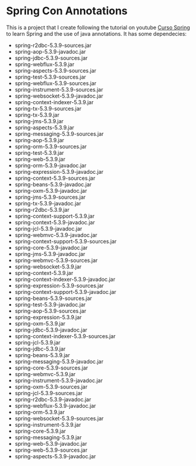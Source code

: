 # Spring Con Annotations

This is a project that I create following the tutorial on youtube [Curso Spring][def] to learn Spring and the use of java annotations.
It has some dependecies:

- spring-r2dbc-5.3.9-sources.jar
- spring-aop-5.3.9-javadoc.jar
- spring-jdbc-5.3.9-sources.jar
- spring-webflux-5.3.9.jar
- spring-aspects-5.3.9-sources.jar
- spring-test-5.3.9-sources.jar
- spring-webflux-5.3.9-sources.jar
- spring-instrument-5.3.9-sources.jar
- spring-websocket-5.3.9-javadoc.jar
- spring-context-indexer-5.3.9.jar
- spring-tx-5.3.9-sources.jar
- spring-tx-5.3.9.jar
- spring-jms-5.3.9.jar
- spring-aspects-5.3.9.jar
- spring-messaging-5.3.9-sources.jar
- spring-aop-5.3.9.jar
- spring-orm-5.3.9-sources.jar
- spring-test-5.3.9.jar
- spring-web-5.3.9.jar
- spring-orm-5.3.9-javadoc.jar
- spring-expression-5.3.9-javadoc.jar
- spring-context-5.3.9-sources.jar
- spring-beans-5.3.9-javadoc.jar
- spring-oxm-5.3.9-javadoc.jar
- spring-jms-5.3.9-sources.jar
- spring-tx-5.3.9-javadoc.jar
- spring-r2dbc-5.3.9.jar
- spring-context-support-5.3.9.jar
- spring-context-5.3.9-javadoc.jar
- spring-jcl-5.3.9-javadoc.jar
- spring-webmvc-5.3.9-javadoc.jar
- spring-context-support-5.3.9-sources.jar
- spring-core-5.3.9-javadoc.jar
- spring-jms-5.3.9-javadoc.jar
- spring-webmvc-5.3.9-sources.jar
- spring-websocket-5.3.9.jar
- spring-context-5.3.9.jar
- spring-context-indexer-5.3.9-javadoc.jar
- spring-expression-5.3.9-sources.jar
- spring-context-support-5.3.9-javadoc.jar
- spring-beans-5.3.9-sources.jar
- spring-test-5.3.9-javadoc.jar
- spring-aop-5.3.9-sources.jar
- spring-expression-5.3.9.jar
- spring-oxm-5.3.9.jar
- spring-jdbc-5.3.9-javadoc.jar
- spring-context-indexer-5.3.9-sources.jar
- spring-jcl-5.3.9.jar
- spring-jdbc-5.3.9.jar
- spring-beans-5.3.9.jar
- spring-messaging-5.3.9-javadoc.jar
- spring-core-5.3.9-sources.jar
- spring-webmvc-5.3.9.jar
- spring-instrument-5.3.9-javadoc.jar
- spring-oxm-5.3.9-sources.jar
- spring-jcl-5.3.9-sources.jar
- spring-r2dbc-5.3.9-javadoc.jar
- spring-webflux-5.3.9-javadoc.jar
- spring-orm-5.3.9.jar
- spring-websocket-5.3.9-sources.jar
- spring-instrument-5.3.9.jar
- spring-core-5.3.9.jar
- spring-messaging-5.3.9.jar
- spring-web-5.3.9-javadoc.jar
- spring-web-5.3.9-sources.jar
- spring-aspects-5.3.9-javadoc.jar

[def]: https://www.youtube.com/playlist?list=PLU8oAlHdN5Blq85GIxtKjIXdfHPksV_Hm